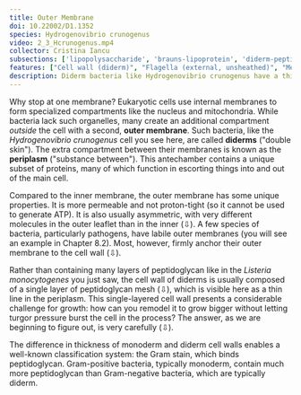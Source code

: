 ```yaml
---
title: Outer Membrane
doi: 10.22002/D1.1352
species: Hydrogenovibrio crunogenus
video: 2_3_Hcrunogenus.mp4
collector: Cristina Iancu
subsections: ['lipopolysaccharide', 'brauns-lipoprotein', 'diderm-peptidoglycan-architecture', 'cell-wall-remodeling']
features: ["Cell wall (diderm)", "Flagella (external, unsheathed)", "Membrane (inner)", "Membrane (outer)", "Pili", "Ribosomes", "Storage granules"]
description: Diderm bacteria like Hydrogenovibrio crunogenus have a thin cell wall and a second, outer membrane enclosing a periplasmic space.
---
```


Why stop at one membrane? Eukaryotic cells use internal membranes to form specialized compartments like the nucleus and mitochondria. While bacteria lack such organelles, many create an additional compartment *outside* the cell with a second, **outer membrane**. Such bacteria, like the *Hydrogenovibrio crunogenus* cell you see here, are called **diderms** ("double skin"). The extra compartment between their membranes is known as the **periplasm** ("substance between"). This antechamber contains a unique subset of proteins, many of which function in escorting things into and out of the main cell.

Compared to the inner membrane, the outer membrane has some unique properties. It is more permeable and not proton-tight (so it cannot be used to generate ATP). It is also usually asymmetric, with very different molecules in the outer leaflet than in the inner (⇩). A few species of bacteria, particularly pathogens, have labile outer membranes (you will see an example in Chapter 8.2). Most, however, firmly anchor their outer membrane to the cell wall (⇩).

Rather than containing many layers of peptidoglycan like in the *Listeria monocytogenes* you just saw, the cell wall of diderms is usually composed of a single layer of peptidoglycan mesh (⇩), which is visible here as a thin line in the periplasm. This single-layered cell wall presents a considerable challenge for growth: how can you remodel it to grow bigger without letting turgor pressure burst the cell in the process? The answer, as we are beginning to figure out, is very carefully (⇩).

The difference in thickness of monoderm and diderm cell walls enables a well-known classification system: the Gram stain, which binds peptidoglycan. Gram-positive bacteria, typically monoderm, contain much more peptidoglycan than Gram-negative bacteria, which are typically diderm.

